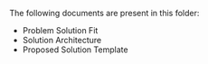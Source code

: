 The following documents are present in this folder:
- Problem Solution Fit
- Solution Architecture
- Proposed Solution Template
